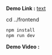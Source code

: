 **Demo Link :** [text](https://frolicking-dieffenbachia-28b5c4.netlify.app/)

cd ../frontend

```bash
npm install
npm run dev
```

**Demo Video :**
